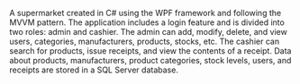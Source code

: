 A supermarket created in C# using the WPF framework and following the MVVM pattern. The application includes a login feature and is divided into two roles: admin and cashier.
The admin can add, modify, delete, and view users, categories, manufacturers, products, stocks, etc. 
The cashier can search for products, issue receipts, and view the contents of a receipt. 
Data about products, manufacturers, product categories, stock levels, users, and receipts are stored in a SQL Server database.
